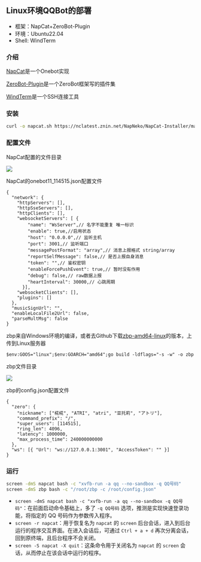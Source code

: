 ## Linux环境QQBot的部署
+ 框架：NapCat+ZeroBot-Plugin
+ 环境：Ubuntu22.04
+ Shell:  WindTerm

### 介绍
[NapCat](https://napneko.github.io/guide/napcat)是一个Onebot实现

[ZeroBot-Plugin](https://www.github-zh.com/projects/286530881-zerobot-plugin)是一个ZeroBot框架写的插件集

[WindTerm](https://www.github-zh.com/projects/214011414-windterm)是一个SSH连接工具

### 安装
```bash
curl -o napcat.sh https://nclatest.znin.net/NapNeko/NapCat-Installer/main/script/install.sh && sudo bash napcat.sh
```

### 配置文件
NapCat配置的文件目录

![](https://cdn.nlark.com/yuque/0/2025/png/22244395/1743859104337-d7038101-ca76-4e72-941d-3d0634c30266.png)

NapCat的onebot11_114515.json配置文件

```plain
{
  "network": {
    "httpServers": [],
    "httpSseServers": [],
    "httpClients": [],
    "websocketServers": [ {
        "name": "WsServer",// 名字不能重复 唯一标识
        "enable": true,//启用状态
        "host": "0.0.0.0",// 监听主机
        "port": 3001,// 监听端口
        "messagePostFormat": "array",// 消息上报格式 string/array
        "reportSelfMessage": false,// 是否上报自身消息
        "token": "",// 鉴权密钥
        "enableForcePushEvent": true,// 暂时没有作用
        "debug": false,// raw数据上报
        "heartInterval": 30000,// 心跳周期
      }],
    "websocketClients": [],
    "plugins": []
  },
  "musicSignUrl": "",
  "enableLocalFile2Url": false,
  "parseMultMsg": false
}
```

zbp来自Windows环境的编译，或者去Github下载[zbp-amd64-linux](https://github.com/FloatTech/ZeroBot-Plugin/releases/download/v1.9.6/zbp_linux_amd64.tar.gz)的版本，上传到Linux服务器

```plain
$env:GOOS="linux";$env:GOARCH="amd64";go build -ldflags="-s -w" -o zbp
```

zbp文件目录

![](https://cdn.nlark.com/yuque/0/2025/png/22244395/1743858942814-a0a51d7e-dff8-4421-b461-f7eeccf5a050.png)

zbp的config.json配置文件

```plain
{
  "zero": {
    "nickname": ["椛椛", "ATRI", "atri", "亚托莉", "アトリ"],
    "command_prefix": "/",
    "super_users": [114515],
    "ring_len": 4096,
    "latency": 1000000,
    "max_process_time": 240000000000
  },
  "ws": [{ "Url": "ws://127.0.0.1:3001", "AccessToken": "" }]
}
```

### 运行
```bash
screen -dmS napcat bash -c "xvfb-run -a qq --no-sandbox -q QQ号码"
screen -dmS zbp bash -c "/root/zbp -c /root/config.json"
```

+ `screen -dmS napcat bash -c "xvfb-run -a qq --no-sandbox -q QQ号码"`：在前面启动命令基础上，多了 `-q QQ号码` 选项，推测是实现快速登录功能，将指定的 QQ 号码作为参数传入程序。
+ `screen -r napcat`：用于恢复名为 `napcat` 的 `screen` 后台会话，进入到后台运行的程序交互界面。在进入会话后，可通过 `Ctrl + a + d` 再次分离会话，回到原终端，且后台程序不会关闭。 
+ `screen -S napcat -X quit`：这条命令用于关闭名为 `napcat` 的 `screen` 会话，从而停止在该会话中运行的程序。

